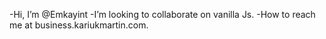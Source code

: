 -Hi, I’m @Emkayint
-I’m looking to collaborate on vanilla Js.
-How to reach me at business.kariukmartin.com.
